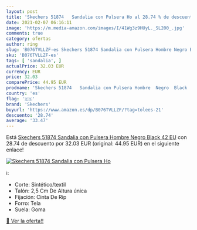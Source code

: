 ```yaml
---
layout: post
title: 'Skechers 51874   Sandalia con Pulsera Ho al 28.74 % de descuento'
date: 2021-02-07 06:16:11
image: 'https://m.media-amazon.com/images/I/41Wg3z9HUyL._SL200_.jpg'
comments: true
category: ofertas
author: ring
slug: 'B076TVLLZF-es Skechers 51874 Sandalia con Pulsera Hombre Negro Black 42 EU'
sku: 'B076TVLLZF-es'
tags: [ 'sandalia', ]
actualPrice: 32.03 EUR
currency: EUR
price: 32.03
comparePrice: 44.95 EUR
prodname: 'Skechers 51874   Sandalia con Pulsera Hombre  Negro  Black   42 EU'
country: 'es'
flag: '🇪🇸'
brand: 'Skechers'
buyurl: 'https://www.amazon.es/dp/B076TVLLZF/?tag=tolees-21'
descuento: '28.74'
average: '33.47'
---
```


Está [Skechers 51874   Sandalia con Pulsera Hombre  Negro  Black   42 EU](https://www.amazon.es/dp/B076TVLLZF/?tag=tolees-21) con 28.74 de descuento por 32.03 EUR (original: 44.95 EUR) en el siguiente enlace!

[![Skechers 51874   Sandalia con Pulsera Ho](https://m.media-amazon.com/images/I/41Wg3z9HUyL._SL200_.jpg)](https://www.amazon.es/dp/B076TVLLZF/?tag=tolees-21)

ℹ️:

- Corte: Sintético/textil
- Talón: 2,5 Cm De Altura única
- Fijación: Cinta De Rip
- Forro: Tela
- Suela: Goma

[🛒 Ver la oferta!!](https://www.amazon.es/dp/B076TVLLZF/?tag=tolees-21)
